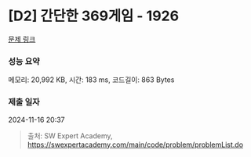 # [D2] 간단한 369게임 - 1926 

[문제 링크](https://swexpertacademy.com/main/code/problem/problemDetail.do?contestProbId=AV5PTeo6AHUDFAUq) 

### 성능 요약

메모리: 20,992 KB, 시간: 183 ms, 코드길이: 863 Bytes

### 제출 일자

2024-11-16 20:37



> 출처: SW Expert Academy, https://swexpertacademy.com/main/code/problem/problemList.do